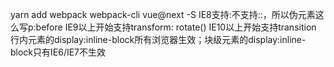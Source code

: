yarn add webpack webpack-cli vue@next -S
IE8支持:不支持::，所以伪元素这么写p:before
IE9以上开始支持transform: rotate()
IE10以上开始支持transition
行内元素的display:inline-block所有浏览器生效；块级元素的display:inline-block只有IE6/IE7不生效